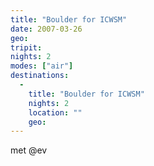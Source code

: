 ```yaml
---
title: "Boulder for ICWSM"
date: 2007-03-26
geo: 
tripit: 
nights: 2
modes: ["air"]
destinations:
  -
    title: "Boulder for ICWSM"
    nights: 2
    location: ""
    geo: 
---
```


met @ev
